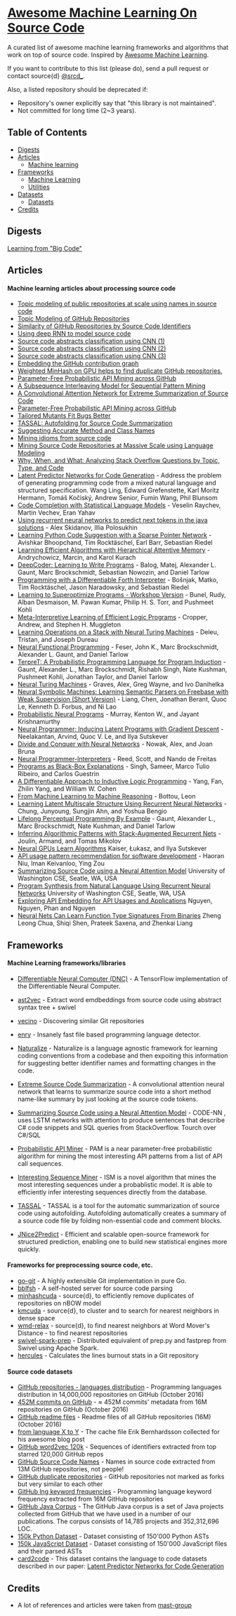 # [Awesome Machine Learning On Source Code](https://github.com/src-d/awesome-machine-learning-on-source-code)

A curated list of awesome machine learning frameworks and algorithms that work on top of source code. Inspired by [Awesome Machine Learning](https://github.com/src-d/awesome-machine-learning-on-code).

If you want to contribute to this list (please do), send a pull request or contact source{d} [@srcd_](https://twitter.com/srcd_).

Also, a listed repository should be deprecated if:

* Repository's owner explicitly say that "this library is not maintained".
* Not committed for long time (2~3 years).

## Table of Contents

<!-- MarkdownTOC depth=4 -->
- [Digests](#digests)
- [Articles](#articles)
    - [Machine learning](#articles-ML)
- [Frameworks](#frameworks)
    - [Machine Learning](#frameworks-ML)
    - [Utilities](#frameworks-utilities)
- [Datasets](#datasets)
    - [Datasets](#dataset-)
- [Credits](#credits)

<!-- /MarkdownTOC -->

<a name="digests"></a>
## Digests
[Learning from "Big Code"](http://learnbigcode.github.io)

<a name="articles"></a>
## Articles

<a name="articles-ML"></a>
#### Machine learning articles about processing source code 
* [Topic modeling of public repositories at scale using names in source code](https://arxiv.org/abs/1704.00135)
* [Topic Modeling of GitHub Repositories](https://blog.sourced.tech//post/github_topic_modeling/)
* [Similarity of GitHub Repositories by Source Code Identifiers](http://vmarkovtsev.github.io/techtalks-2017-moscow/)
* [Using deep RNN to model source code](http://vmarkovtsev.github.io/re-work-2016-london/)
* [Source code abstracts classification using CNN (1)](http://vmarkovtsev.github.io/re-work-2016-berlin/)
* [Source code abstracts classification using CNN (2)](http://vmarkovtsev.github.io/data-natives-2016/)
* [Source code abstracts classification using CNN (3)](http://vmarkovtsev.github.io/slush-2016/)
* [Embedding the GitHub contribution graph](https://egorbu.github.io/techtalks-2017-moscow)
* [Weighted MinHash on GPU helps to find duplicate GitHub repositories.](https://blog.sourced.tech//post/minhashcuda/)
* [Parameter-Free Probabilistic API Mining across GitHub](http://homepages.inf.ed.ac.uk/csutton/publications/fse2016.pdf)
* [A Subsequence Interleaving Model for Sequential Pattern Mining](http://homepages.inf.ed.ac.uk/csutton/publications/kdd2016-subsequence-interleaving.pdf)
* [A Convolutional Attention Network for Extreme Summarization of Source Code](http://arxiv.org/abs/1602.03001)
* [Parameter-Free Probabilistic API Mining across GitHub](http://homepages.inf.ed.ac.uk/csutton/publications/fse2016.pdf)
* [Tailored Mutants Fit Bugs Better](https://arxiv.org/abs/1611.02516)
* [TASSAL: Autofolding for Source Code Summarization](http://homepages.inf.ed.ac.uk/csutton/publications/icse2016-demo.pdf)
* [Suggesting Accurate Method and Class Names](http://homepages.inf.ed.ac.uk/csutton/publications/accurate-method-and-class.pdf)
* [Mining idioms from source code](http://homepages.inf.ed.ac.uk/csutton/publications/idioms.pdf)
* [Mining Source Code Repositories at Massive Scale using Language Modeling](http://homepages.inf.ed.ac.uk/csutton/publications/msr2013.pdf)
* [Why, When, and What: Analyzing Stack Overflow Questions by Topic, Type, and Code](http://homepages.inf.ed.ac.uk/csutton/publications/msrCh2013.pdf)
* [Latent Predictor Networks for Code Generation](https://arxiv.org/abs/1603.06744) - Address the problem of generating programming code from a mixed natural language and structured specification. Wang Ling, Edward Grefenstette, Karl Moritz Hermann, Tomáš Kočiský, Andrew Senior, Fumin Wang, Phil Blunsom
* [Code Completion with Statistical Language Models](http://www.srl.inf.ethz.ch/papers/pldi14-statistical.pdf) - Veselin Raychev, Martin Vechev, Eran Yahav
* [Using recurrent neural networks to predict next tokens in the java solutions](http://near.ai/articles/2017-06-01-Code-Completion-Demo/) - Alex Skidanov, Illia Polosukhin
* [Learning Python Code Suggestion with a Sparse Pointer Network](https://arxiv.org/abs/1611.08307) - Avishkar Bhoopchand, Tim Rocktäschel, Earl Barr, Sebastian Riedel
* [Learning Efficient Algorithms with Hierarchical Attentive Memory](http://arxiv.org/abs/1602.03218) - Andrychowicz, Marcin, and Karol Kurach
* [DeepCoder: Learning to Write Programs](http://arxiv.org/abs/1611.01989) - Balog, Matej, Alexander L. Gaunt, Marc Brockschmidt, Sebastian Nowozin, and Daniel Tarlow
* [Programming with a Differentiable Forth Interpreter](http://arxiv.org/abs/1605.06640) - Bošnjak, Matko, Tim Rocktäschel, Jason Naradowsky, and Sebastian Riedel
* [Learning to Superoptimize Programs - Workshop Version](http://arxiv.org/abs/1612.01094) - Bunel, Rudy, Alban Desmaison, M. Pawan Kumar, Philip H. S. Torr, and Pushmeet Kohli
* [Meta-Interpretive Learning of Efficient Logic Programs](https://uclmr.github.io/nampi/extended_abstracts/cropper.pdf) - Cropper, Andrew, and Stephen H. Muggleton
* [Learning Operations on a Stack with Neural Turing Machines](http://arxiv.org/abs/1612.00827) - Deleu, Tristan, and Joseph Dureau
* [Neural Functional Programming](http://arxiv.org/abs/1611.01988) - Feser, John K., Marc Brockschmidt, Alexander L. Gaunt, and Daniel Tarlow
* [TerpreT: A Probabilistic Programming Language for Program Induction](http://arxiv.org/abs/1612.00817) - Gaunt, Alexander L., Marc Brockschmidt, Rishabh Singh, Nate Kushman, Pushmeet Kohli, Jonathan Taylor, and Daniel Tarlow
* [Neural Turing Machines](http://arxiv.org/abs/1410.5401) - Graves, Alex, Greg Wayne, and Ivo Danihelka
* [Neural Symbolic Machines: Learning Semantic Parsers on Freebase with Weak Supervision (Short Version)](http://arxiv.org/abs/1612.01197) - Liang, Chen, Jonathan Berant, Quoc Le, Kenneth D. Forbus, and Ni Lao
* [Probabilistic Neural Programs](http://arxiv.org/abs/1612.00712) - Murray, Kenton W., and Jayant Krishnamurthy
* [Neural Programmer: Inducing Latent Programs with Gradient Descent](http://arxiv.org/abs/1511.04834) - Neelakantan, Arvind, Quoc V. Le, and Ilya Sutskever
* [Divide and Conquer with Neural Networks](http://arxiv.org/abs/1611.02401) - Nowak, Alex, and Joan Bruna
* [Neural Programmer-Interpreters](http://arxiv.org/abs/1511.06279) - Reed, Scott, and Nando de Freitas
* [Programs as Black-Box Explanations](http://arxiv.org/abs/1611.07579) - Singh, Sameer, Marco Tulio Ribeiro, and Carlos Guestrin
* [A Differentiable Approach to Inductive Logic Programming](https://uclmr.github.io/nampi/extended_abstracts/yang.pdf) - Yang, Fan, Zhilin Yang, and William W. Cohen
* [From Machine Learning to Machine Reasoning](http://arxiv.org/abs/1102.1808) - Bottou, Leon
* [Learning Latent Multiscale Structure Using Recurrent Neural Networks](https://uclmr.github.io/nampi/extended_abstracts/chung.pdf) - Chung, Junyoung, Sungjin Ahn, and Yoshua Bengio
* [Lifelong Perceptual Programming By Example](http://arxiv.org/abs/1611.02109) - Gaunt, Alexander L., Marc Brockschmidt, Nate Kushman, and Daniel Tarlow
* [Inferring Algorithmic Patterns with Stack-Augmented Recurrent Nets](http://arxiv.org/abs/1503.01007) - Joulin, Armand, and Tomas Mikolov
* [Neural GPUs Learn Algorithms](http://arxiv.org/abs/1511.08228) Kaiser, Łukasz, and Ilya Sutskever
* [API usage pattern recommendation for software development](http://www.sciencedirect.com/science/article/pii/S0164121216301200) - Haoran Niu, Iman Keivanloo, Ying Zou
* [Summarizing Source Code using a Neural Attention Model](https://github.com/sriniiyer/codenn/blob/master/summarizing_source_code.pdf) University of Washington CSE, Seatle, WA, USA
* [Program Synthesis from Natural Language Using Recurrent Neural Networks](https://homes.cs.washington.edu/~mernst/pubs/nl-command-tr170301.pdf) University of Washington CSE, Seatle, WA, USA
* [Exploring API Embedding for API Usages and Applications](http://home.eng.iastate.edu/~trong/projects/jv2cs/) Nguyen, Nguyen, Phan and Nguyen
* [Neural Nets Can Learn Function Type Signatures From Binaries](https://www.usenix.org/system/files/conference/usenixsecurity17/sec17-chua.pdf) Zheng Leong Chua, Shiqi Shen, Prateek Saxena, and Zhenkai Liang

<a name="frameworks"></a>
## Frameworks

<a name="frameworks-ML"></a>
#### Machine Learning frameworks/libraries
* [Differentiable Neural Computer (DNC)](https://github.com/deepmind/dnc) - A TensorFlow implementation of the Differentiable Neural Computer.
* [ast2vec](https://github.com/src-d/ast2vec) - Extract word emdbeddings from source code using abstract syntax tree + swivel
* [vecino](https://github.com/src-d/vecino) - Discovering similar Git repositories
* [enry](https://github.com/src-d/enry) - Insanely fast file based programming language detector.

* [Naturalize](https://github.com/mast-group/naturalize) - Naturalize is a language agnostic framework for learning coding conventions from a codebase and then expoiting this information for suggesting better identifier names and formatting changes in the code. 
* [Extreme Source Code Summarization](https://github.com/mast-group/convolutional-attention ) - A convolutional attention neural network that learns to summarize source code into a short method name-like summary by just looking at the source code tokens. 
* [Summarizing Source Code using a Neural Attention Model](https://github.com/sriniiyer/codenn) - CODE-NN , uses LSTM networks with attention to produce sentences that describe C# code snippets and SQL queries from StackOverflow. Tourch over C#/SQL
* [Probabilistic API Miner](https://github.com/mast-group/api-mining) - PAM is a near parameter-free probabilistic algorithm for mining the most interesting API patterns from a list of API call sequences. 
* [Interesting Sequence Miner](https://github.com/mast-group/sequence-mining) - ISM is a novel algorithm that mines the most interesting sequences under a probablistic model. It is able to efficiently infer interesting sequences directly from the database. 
* [TASSAL](https://github.com/mast-group/tassal) - TASSAL is a tool for the automatic summarization of source code using autofolding. Autofolding automatically creates a summary of a source code file by folding non-essential code and comment blocks.
* [JNice2Predict](http://www.nice2predict.org/) - Efficient and scalable open-source framework for structured prediction, enabling one to build new statistical engines more quickly.



<a name="frameworks-utilities"></a>
#### Frameworks for preprocessing source code, etc.
* [go-git](https://github.com/src-d/go-git) - A highly extensible Git implementation in pure Go.
* [bblfsh](https://github.com/bblfsh) - A self-hosted server for source code parsing
* [minhashcuda](https://github.com/src-d/minhashcuda) - source{d}, to efficiently remove duplicates of repositories on nBOW model
* [kmcuda](https://github.com/src-d/kmcuda) - source{d}, to cluster and to search for nearest neighbors in dense space
* [wmd-relax](https://github.com/src-d/wmd-relax) - source{d}, to find nearest neighbors at Word Mover's Distance - to find nearest repositories
* [swivel-spark-prep](https://github.com/src-d/swivel-spark-prep) - Distributed equivalent of prep.py and fastprep from Swivel using Apache Spark.
* [hercules](https://github.com/src-d/hercules) - Calculates the lines burnout stats in a Git repository


<a name="datasets"></a>
#### Source code datasets
<a name="dataset-"></a>
* [GitHub repositories - languages distribution](https://data.world/source-d/github-repositories-languages-distribution) - Programming languages distribution in 14,000,000 repositories on GitHub (October 2016)
* [452M commits on GitHub](https://data.world/vmarkovtsev/452-m-commits-on-github) - ≈ 452M commits' metadata from 16M repositories on GitHub (October 2016)
* [GitHub readme files](https://data.world/vmarkovtsev/github-readme-files) - Readme files of all GitHub repositories (16M) (October 2016)
* [from language X to Y](https://data.world/vmarkovtsev/from-language-x-to-y) - The cache file Erik Bernhardsson collected for his awesome blog post
* [GitHub word2vec 120k](https://data.world/vmarkovtsev/github-word-2-vec-120-k) - Sequences of identifiers extracted from top starred 120,000 GitHub repos
* [GitHub Source Code Names](https://data.world/vmarkovtsev/github-source-code-names) - Names in source code extracted from 13M GitHub repositories, not people!
* [GitHub duplicate repositories](https://data.world/vmarkovtsev/github-duplicate-repositories) - GitHub repositories not marked as forks but very similar to each other
* [GitHub lng keyword frequencies](https://data.world/vmarkovtsev/github-lng-keyword-frequencies) - Programming language keyword frequency extracted from 16M GitHub repositories
* [GitHub Java Corpus](http://groups.inf.ed.ac.uk/cup/javaGithub/ ) - The GitHub Java corpus is a set of Java projects collected from GitHub that we have used in a number of our publications. The corpus consists of 14,785 projects and 352,312,696 LOC.
* [150k Python Dataset](http://www.srl.inf.ethz.ch/py150.php) - Dataset consisting of 150'000 Python ASTs
* [150k JavaScript Dataset](http://www.srl.inf.ethz.ch/js150.php) - Dataset consisting of 150'000 JavaScript files and their parsed ASTs
* [card2code](https://github.com/deepmind/card2code) - This dataset contains the language to code datasets described in our paper: [Latent Predictor Networks for Code Generation](https://arxiv.org/abs/1603.06744)


<a name="credits"></a>
## Credits

* A lot of references and articles were taken from [mast-group](https://mast-group.github.io/)
